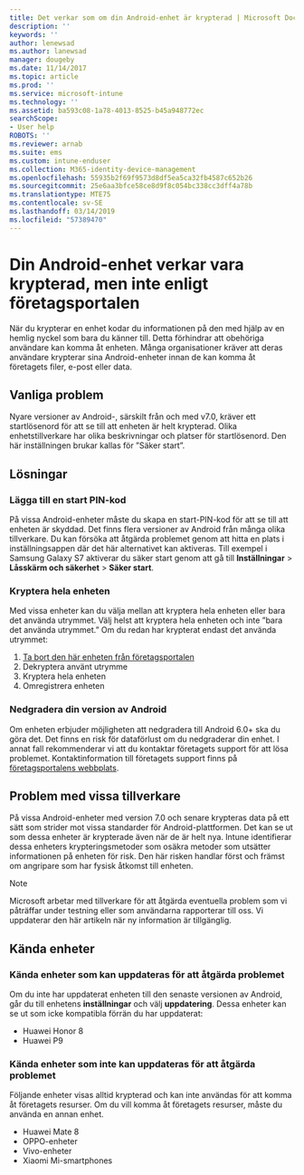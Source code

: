 ```yaml
---
title: Det verkar som om din Android-enhet är krypterad | Microsoft Docs
description: ''
keywords: ''
author: lenewsad
ms.author: lanewsad
manager: dougeby
ms.date: 11/14/2017
ms.topic: article
ms.prod: ''
ms.service: microsoft-intune
ms.technology: ''
ms.assetid: ba593c08-1a78-4013-8525-b45a948772ec
searchScope:
- User help
ROBOTS: ''
ms.reviewer: arnab
ms.suite: ems
ms.custom: intune-enduser
ms.collection: M365-identity-device-management
ms.openlocfilehash: 55935b2f69f9573d8df5ea5ca32fb4587c652b26
ms.sourcegitcommit: 25e6aa3bfce58ce8d9f8c054bc338cc3dff4a78b
ms.translationtype: MTE75
ms.contentlocale: sv-SE
ms.lasthandoff: 03/14/2019
ms.locfileid: "57389470"
---
```

# <a name="your-android-device-seems-to-be-encrypted-but-company-portal-says-otherwise"></a>Din Android-enhet verkar vara krypterad, men inte enligt företagsportalen

När du krypterar en enhet kodar du informationen på den med hjälp av en hemlig nyckel som bara du känner till. Detta förhindrar att obehöriga användare kan komma åt enheten. Många organisationer kräver att deras användare krypterar sina Android-enheter innan de kan komma åt företagets filer, e-post eller data.

## <a name="common-issues"></a>Vanliga problem

Nyare versioner av Android-, särskilt från och med v7.0, kräver ett startlösenord för att se till att enheten är helt krypterad. Olika enhetstillverkare har olika beskrivningar och platser för startlösenord. Den här inställningen brukar kallas för ”Säker start”. 

## <a name="solutions"></a>Lösningar

### <a name="add-a-startup-pin"></a>Lägga till en start PIN-kod

På vissa Android-enheter måste du skapa en start-PIN-kod för att se till att enheten är skyddad. Det finns flera versioner av Android från många olika tillverkare. Du kan försöka att åtgärda problemet genom att hitta en plats i inställningsappen där det här alternativet kan aktiveras. Till exempel i Samsung Galaxy S7 aktiverar du säker start genom att gå till **Inställningar** > **Låsskärm och säkerhet** > **Säker start**.  

### <a name="encrypt-the-entire-device"></a>Kryptera hela enheten

Med vissa enheter kan du välja mellan att kryptera hela enheten eller bara det använda utrymmet. Välj helst att kryptera hela enheten och inte ”bara det använda utrymmet.” Om du redan har krypterat endast det använda utrymmet:

1. [Ta bort den här enheten från företagsportalen](unenroll-your-device-from-intune-android.md)
2. Dekryptera använt utrymme
3. Kryptera hela enheten
4. Omregistrera enheten

### <a name="downgrade-your-version-of-android"></a>Nedgradera din version av Android

Om enheten erbjuder möjligheten att nedgradera till Android 6.0+ ska du göra det. Det finns en risk för dataförlust om du nedgraderar din enhet. I annat fall rekommenderar vi att du kontaktar företagets support för att lösa problemet. Kontaktinformation till företagets support finns på [företagsportalens webbplats](https://go.microsoft.com/fwlink/?linkid=2010980).

## <a name="specific-manufacturer-issues"></a>Problem med vissa tillverkare

På vissa Android-enheter med version 7.0 och senare krypteras data på ett sätt som strider mot vissa standarder för Android-plattformen. Det kan se ut som dessa enheter är krypterade även när de är helt nya. Intune identifierar dessa enheters krypteringsmetoder som osäkra metoder som utsätter informationen på enheten för risk. Den här risken handlar först och främst om angripare som har fysisk åtkomst till enheten.

> [!Note]
> Microsoft arbetar med tillverkare för att åtgärda eventuella problem som vi påträffar under testning eller som användarna rapporterar till oss. Vi uppdaterar den här artikeln när ny information är tillgänglig. 

## <a name="known-devices"></a>Kända enheter

### <a name="known-devices-that-can-be-updated-to-fix-this-issue"></a>Kända enheter som kan uppdateras för att åtgärda problemet

Om du inte har uppdaterat enheten till den senaste versionen av Android, går du till enhetens **inställningar** och välj **uppdatering**. Dessa enheter kan se ut som icke kompatibla förrän du har uppdaterat:  

- Huawei Honor 8
- Huawei P9

### <a name="known-devices-that-currently-cannot-be-updated-to-fix-this-issue"></a>Kända enheter som inte kan uppdateras för att åtgärda problemet
Följande enheter visas alltid krypterad och kan inte användas för att komma åt företagets resurser. Om du vill komma åt företagets resurser, måste du använda en annan enhet.  

- Huawei Mate 8
- OPPO-enheter
- Vivo-enheter
- Xiaomi Mi-smartphones
